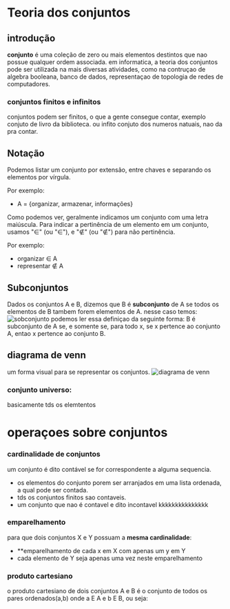# Teoria dos conjuntos

## introdução
**conjunto** é uma coleção de zero ou mais elementos destintos que nao possue qualquer ordem associada.
em informatica, a teoria dos conjuntos pode ser utilizada na mais diversas atividades, como na contruçao de algebra booleana, banco de dados, representaçao de topologia de redes de computadores.

### conjuntos finitos e infinitos
conjuntos podem ser finitos, o que a gente consegue contar, exemplo conjuto de livro da biblioteca.
ou infito conjuto dos numeros natuais, nao da pra contar.


## Notação

Podemos listar um conjunto por extensão, entre chaves e separando os elementos por vírgula.

Por exemplo:
- A = {organizar, armazenar, informações}

Como podemos ver, geralmente indicamos um conjunto com uma letra maiúscula. Para indicar a pertinência de um elemento em um conjunto, usamos "&isin;" (ou "&#8712;"), e "&notin;" (ou "&#8713;") para não pertinência.

Por exemplo:
- organizar &isin; A
- representar &notin; A

## Subconjuntos
Dados os conjuntos A e B, dizemos que B é **subconjunto** de A se todos os elementos de B tambem forem elementos de A. nesse caso temos:
![sobconjunto](imgs/exSub.png)
podemos ler essa definiçao da seguinte forma: B é subconjunto de A se, e somente se, para todo x, se x pertence ao conjunto A, entao x pertence ao conjunto B.

## diagrama de venn
um forma visual para se representar os conjuntos.
![diagrama de venn](imgs/diagramDeVenn.png)

### conjunto universo:

basicamente tds os elemtentos

# operaçoes sobre conjuntos


### cardinalidade de conjuntos
um conjunto é dito contável se for correspondente a alguma sequencia.

- os elementos do conjunto porem ser arranjados em uma lista ordenada, a qual pode ser contada.
- tds os conjuntos finitos sao contaveis.
- um conjunto que nao é contavel e dito incontavel kkkkkkkkkkkkkkk

### emparelhamento
para que dois conjuntos X e Y possuam a **mesma cardinalidade**:
- **emparelhamento de cada x em X com apenas um y em Y
- cada elemento de Y seja apenas uma vez neste emparelhamento

### produto cartesiano

o produto cartesiano de dois conjuntos A e B é o conjunto de todos os pares ordenados(a,b) onde a E A e b E B, ou seja:
